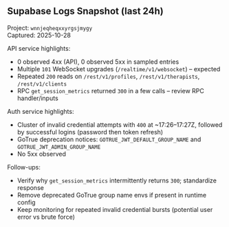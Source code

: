 ## Supabase Logs Snapshot (last 24h)

Project: `wnnjeqheqxxyrgsjmygy`  
Captured: 2025-10-28

API service highlights:
- 0 observed 4xx (API), 0 observed 5xx in sampled entries
- Multiple `101` WebSocket upgrades (`/realtime/v1/websocket`) – expected
- Repeated `200` reads on `/rest/v1/profiles`, `/rest/v1/therapists`, `/rest/v1/clients`
- RPC `get_session_metrics` returned `300` in a few calls – review RPC handler/inputs

Auth service highlights:
- Cluster of invalid credential attempts with `400` at ~17:26–17:27Z, followed by successful logins (password then token refresh)
- GoTrue deprecation notices: `GOTRUE_JWT_DEFAULT_GROUP_NAME` and `GOTRUE_JWT_ADMIN_GROUP_NAME`
- No 5xx observed

Follow-ups:
- Verify why `get_session_metrics` intermittently returns `300`; standardize response
- Remove deprecated GoTrue group name envs if present in runtime config
- Keep monitoring for repeated invalid credential bursts (potential user error vs brute force)


